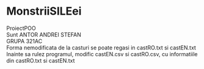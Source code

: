 # MonstriiSILEei<br>
ProiectPOO<br>
Sunt ANTOR ANDREI STEFAN<br>
GRUPA 321AC<br>
Forma nemodificata de la casturi se poate regasi in castRO.txt si castEN.txt<br>
Inainte sa rulez programul, modific castEN.csv si castRO.csv, cu informatiile din castRO.txt si castEN.txt<br>

